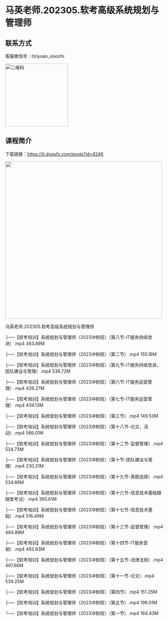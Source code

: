 # 马英老师.202305.软考高级系统规划与管理师

## 联系方式

客服微信号：itziyuan_xiaozhi

<img src="https://ziyuanyun.oss-cn-guangzhou.aliyuncs.com/common/20240614073449/666b82192834a.jpg" width="200" height="200" alt="二维码">

## 课程简介

下载链接：https://it.dyqufx.com/posts?id=4246

<img src="https://ziyuanyun.oss-cn-guangzhou.aliyuncs.com/yun/20240711142048/668f79c00f94f.jpg" width="500" alt="">

  

 马英老师.202305.软考高级系统规划与管理师

 ├──【软考培训】系统规划与管理师（2023冲刺班）（第八节-IT服务持续改进）.mp4 463.89M

 ├──【软考培训】系统规划与管理师（2023冲刺班）（第二节）.mp4 155.16M

 ├──【软考培训】系统规划与管理师（2023冲刺班）（第九节-IT服务持续改进，团队建设与管理）.mp4 536.72M

 ├──【软考培训】系统规划与管理师（2023冲刺班）（第六节-IT服务运营管理）.mp4 426.27M

 ├──【软考培训】系统规划与管理师（2023冲刺班）（第七节-IT服务运营管理）.mp4 459.13M

 ├──【软考培训】系统规划与管理师（2023冲刺班）（第三节）.mp4 149.53M

 ├──【软考培训】系统规划与管理师（2023冲刺班）（第十八节-论文，活动）.mp4 566.01M

 ├──【软考培训】系统规划与管理师（2023冲刺班）（第十二节-监督管理）.mp4 534.73M

 ├──【软考培训】系统规划与管理师（2023冲刺班）（第十节-团队建设与管理）.mp4 230.21M

 ├──【软考培训】系统规划与管理师（2023冲刺班）（第十九节-真题选择）.mp4 534.66M

 ├──【软考培训】系统规划与管理师（2023冲刺班）（第十六节-信息技术基础跟随堂考试）.mp4 365.61M

 ├──【软考培训】系统规划与管理师（2023冲刺班）（第十七节-信息技术基础）.mp4 516.49M

 ├──【软考培训】系统规划与管理师（2023冲刺班）（第十三节-监督管理）.mp4 484.88M

 ├──【软考培训】系统规划与管理师（2023冲刺班）（第十四节-IT服务营销）.mp4 462.83M

 ├──【软考培训】系统规划与管理师（2023冲刺班）（第十五节-法律法规）.mp4 497.66M

 ├──【软考培训】系统规划与管理师（2023冲刺班）（第十一节-论文）.mp4 539.25M

 ├──【软考培训】系统规划与管理师（2023冲刺班）（第四节）.mp4 151.25M

 ├──【软考培训】系统规划与管理师（2023冲刺班）（第五节）.mp4 196.01M

 └──【软考培训】系统规划与管理师（2023冲刺班）（第一节）.mp4 164.43M

  